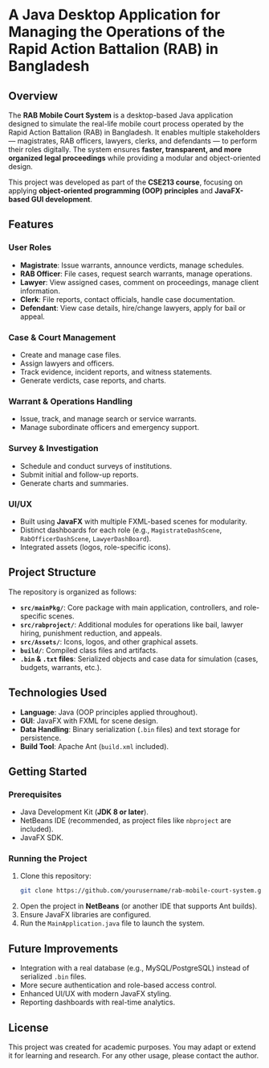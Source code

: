 # A Java Desktop Application for Managing the Operations of the Rapid Action Battalion (RAB) in Bangladesh

## Overview

The **RAB Mobile Court System** is a desktop-based Java application designed to simulate the real-life mobile court process operated by the Rapid Action Battalion (RAB) in Bangladesh. It enables multiple stakeholders — magistrates, RAB officers, lawyers, clerks, and defendants — to perform their roles digitally. The system ensures **faster, transparent, and more organized legal proceedings** while providing a modular and object-oriented design.

This project was developed as part of the **CSE213 course**, focusing on applying **object-oriented programming (OOP) principles** and **JavaFX-based GUI development**.


## Features

### User Roles
- **Magistrate**: Issue warrants, announce verdicts, manage schedules.
- **RAB Officer**: File cases, request search warrants, manage operations.
- **Lawyer**: View assigned cases, comment on proceedings, manage client information.
- **Clerk**: File reports, contact officials, handle case documentation.
- **Defendant**: View case details, hire/change lawyers, apply for bail or appeal.

### Case & Court Management
- Create and manage case files.
- Assign lawyers and officers.
- Track evidence, incident reports, and witness statements.
- Generate verdicts, case reports, and charts.

### Warrant & Operations Handling
- Issue, track, and manage search or service warrants.
- Manage subordinate officers and emergency support.

### Survey & Investigation
- Schedule and conduct surveys of institutions.
- Submit initial and follow-up reports.
- Generate charts and summaries.

### UI/UX
- Built using **JavaFX** with multiple FXML-based scenes for modularity.
- Distinct dashboards for each role (e.g., `MagistrateDashScene`, `RabOfficerDashScene`, `LawyerDashBoard`).
- Integrated assets (logos, role-specific icons).


## Project Structure

The repository is organized as follows:

- **`src/mainPkg/`**: Core package with main application, controllers, and role-specific scenes.
- **`src/rabproject/`**: Additional modules for operations like bail, lawyer hiring, punishment reduction, and appeals.
- **`src/Assets/`**: Icons, logos, and other graphical assets.
- **`build/`**: Compiled class files and artifacts.
- **`.bin` & `.txt` files**: Serialized objects and case data for simulation (cases, budgets, warrants, etc.).


## Technologies Used

- **Language**: Java (OOP principles applied throughout).
- **GUI**: JavaFX with FXML for scene design.
- **Data Handling**: Binary serialization (`.bin` files) and text storage for persistence.
- **Build Tool**: Apache Ant (`build.xml` included).


## Getting Started

### Prerequisites
- Java Development Kit (**JDK 8 or later**).
- NetBeans IDE (recommended, as project files like `nbproject` are included).
- JavaFX SDK.

### Running the Project
1. Clone this repository:
   ```bash
   git clone https://github.com/yourusername/rab-mobile-court-system.git
   ```
2. Open the project in **NetBeans** (or another IDE that supports Ant builds).
3. Ensure JavaFX libraries are configured.
4. Run the `MainApplication.java` file to launch the system.


## Future Improvements

- Integration with a real database (e.g., MySQL/PostgreSQL) instead of serialized `.bin` files.
- More secure authentication and role-based access control.
- Enhanced UI/UX with modern JavaFX styling.
- Reporting dashboards with real-time analytics.


## License

This project was created for academic purposes. You may adapt or extend it for learning and research. For any other usage, please contact the author.
